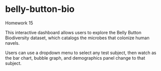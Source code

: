 # belly-button-bio
Homework 15

This interactive dashboard allows users to explore the Belly Button Biodiversity dataset, which catalogs the microbes that colonize human navels.

Users can use a dropdown menu to select any test subject, then watch as the bar chart, bubble graph, and demographics panel change to that subject.